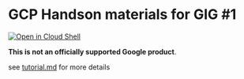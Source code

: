 # GCP Handson materials for GIG #1

[![Open in Cloud Shell](https://gstatic.com/cloudssh/images/open-btn.png)](https://ssh.cloud.google.com/cloudshell/open?cloudshell_git_repo=https://github.com/google-cloud-japan/gig-training-materials&cloudshell_working_dir=gig02-01&cloudshell_tutorial=tutorial.md)

**This is not an officially supported Google product**.

see [tutorial.md](tutorial.md) for more details
